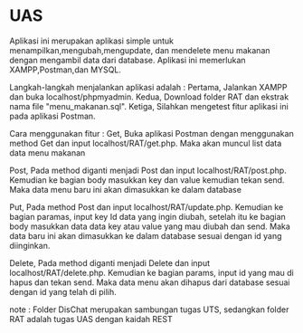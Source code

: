 # UAS

Aplikasi ini merupakan aplikasi simple untuk menampilkan,mengubah,mengupdate, dan mendelete menu makanan dengan mengambil data dari database. Aplikasi ini memerlukan XAMPP,Postman,dan MYSQL.

Langkah-langkah menjalankan aplikasi adalah :
Pertama, Jalankan XAMPP dan buka localhost/phpmyadmin. 
Kedua, Download folder RAT dan ekstrak nama file "menu_makanan.sql". 
Ketiga, Silahkan mengetest fitur aplikasi ini pada aplikasi Postman. 

Cara menggunakan fitur :
Get, Buka aplikasi Postman dengan menggunakan method Get dan input localhost/RAT/get.php. Maka akan muncul list data data menu makanan

Post, Pada method diganti menjadi Post dan input localhost/RAT/post.php. Kemudian ke bagian body masukkan key dan value kemudian tekan send. Maka data menu baru ini akan dimasukkan ke dalam database

Put, Pada method Post dan input localhost/RAT/update.php. Kemudian ke bagian paramas, input key Id data yang ingin diubah, setelah itu ke bagian body masukkan data data key atau value yang mau diubah dan send. Maka data baru ini akan dimasukkan ke dalam database sesuai dengan id yang diinginkan.

Delete, Pada method diganti menjadi Delete dan input localhost/RAT/delete.php. Kemudian ke bagian params, input id yang mau di hapus dan tekan send. Maka data menu akan dihapus dari database sesuai dengan id yang telah di pilih.

note : Folder DisChat merupakan sambungan tugas UTS, sedangkan folder RAT adalah tugas UAS dengan kaidah REST
